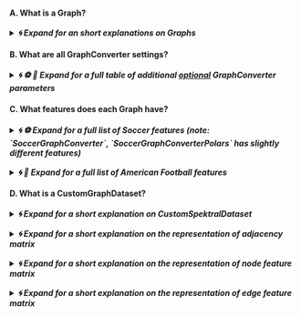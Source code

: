 #### A. What is a Graph?

<details>
    <summary> <b><i>🌀 Expand for an short explanations on Graphs</i></b> </summary>
<div style="display: flex; align-items: flex-start;">
<div style="flex: 1; padding-right: 20px;">

Before we continue it might be good to briefly explain what a Graph even in is!

A Graph is a data structure consisting of:
- Nodes: Individual elements in the graph
- Edges: Connections between nodes

The graph is typically represented by:
- [Adjacency matrix](https://en.wikipedia.org/wiki/Adjacency_matrix): Shows connections between nodes
- Node features: Attributes or properties of each node
- Edge features: Attributes of the connections between nodes

The image on the right represents a stylized version of a frame of tracking data in soccer.

In section 6.1 we can see what this looks like in Python.

</div>
<div style="flex: 1;">

![Graph representation](https://github.com/UnravelSports/unravelsports.github.io/blob/main/imgs/what-is-a-graph-4.png?raw=true)

</div>
</div>
</details>

#### B. What are all GraphConverter settings?

<details>
    <summary><b><i> 🌀 ⚽ 🏈  Expand for a full table of additional <u>optional</u> GraphConverter parameters </i></b></summary><br>

| Parameter                           | Type      | Description                                                                                                                                                                                                                                                                                                                                                                               | Default         | Sport |
|-------------------------------------|-----------|-------------------------------------------------------------------------------------------------------------------------------------------------------------------------------------------------------------------------------------------------------------------------------------------------------------------------------------------------------------------------------------------|-----------------|-----------------|
| `prediction`                        | bool      | When True use the converter to create Graph dataset to apply a pre-trained model to, no labels required. Defaults to False.                                                                                                                                                                                                                                                               | False           | ⚽ 🏈 |
| `adjacency_matrix_connect_type`     | str       | The type of connection used in the adjacency matrix, typically related to the ball. Choose from 'ball', 'ball_carrier' or 'no_connection'                                                                                                                                                                                                                                                 | 'ball'          | ⚽ 🏈 |
| `adjacency_matrix_type`             | str       | The type of adjacency matrix, indicating how connections are structured, such as split by team. Choose from 'delaunay' , 'split_by_team', 'dense', 'dense_ap' or 'dense_dp'                                                                                                                                                                                                                | 'split_by_team' | ⚽ 🏈 |
| `self_loop_ball`                    | bool      | Flag to indicate if the ball node should have a self-loop, aka be connected with itself and not only player(s)                                                                                                                                                                                                                                                                            | True            | ⚽ 🏈 |
| `label_type`                        | str       | The type of prediction label used. Currently only supports 'binary'                                                                                                                                                                                                                                                                                                                       | 'binary'        | ⚽ 🏈 |
| `random_seed`                       | int, bool | When a random_seed is given, it will randomly shuffle an individual Graph without changing the underlying structure. When set to True, it will shuffle every frame differently; False won't shuffle. Advised to set True when creating an actual dataset to support Permutation Invariance.                                                                                               | False           | ⚽ 🏈 |
| `pad`                               | bool      | True pads to a total amount of 22 players and ball (so 23x23 adjacency matrix). It dynamically changes the edge feature padding size based on the combination of AdjacencyMatrixConnectType and AdjacencyMatrixType, and self_loop_ball. No need to set padding because smaller and larger graphs can all be used in the same dataset.                                                    | False           | ⚽ 🏈 |
| `verbose`                           | bool      | The converter logs warnings / error messages when specific frames have no coordinates, or other missing information. False mutes all of these warnings.                                                                                                                                                                                                                                   | False           | ⚽ 🏈 |
| `defending_team_node_value`         | float     | Value for the node feature when player is on defending team. Should be between 0 and 1 including.                                                                                                                                                                                                                                                                                         | 0.1             | ⚽ 🏈 
| `max_player_speed`                  | float     | The maximum speed of a player in meters or yards per second. Used for normalizing node features.                                                                                                                                                                                                                                                                                                   | 12.0            | ⚽ 🏈 |
| `max_ball_speed`                    | float     | The maximum speed of the ball in meters or yards per second. Used for normalizing node features.                                                                                                                                                                                                                                                                                                   | 28.0            | ⚽ 🏈 |
| `max_player_acceleration`                  | float     | The maximum speed of a player in yards per second. Used for normalizing node features.                                                                                                                                                                                                                                                                                                   | 10.0            | 🏈 |
| `max_ball_acceleration`                    | float     | The maximum speed of the ball in yards per second squared. Used for normalizing node features.                                                                                                                                                                                                                                                                                                   | 10.0            | 🏈 |
| `attacking_non_qb_node_value` | float     | Value for the node feature when player is NOT the QB, but is on the attacking team                                                                                                                                                                                                  | 0.1             | 🏈  |
| `chunk_size` | int     | Set to determine size of conversions from Polars to Graphs. Preferred setting depends on available computing power                                                                                                                                                                                                              | 2_000           | 🏈 |
| `non_potential_receiver_node_value` | float     | Value for the node feature when player is NOT a potential receiver of a pass (when on opposing team or in possession of the ball). Should be between 0 and 1 including.                                                                                                                                                                                                                   | 0.1             | ⚽ |



</details>

#### C. What features does each Graph have?

<details>
    <summary> <b><i> 🌀 ⚽  Expand for a full list of Soccer features (note: `SoccerGraphConverter`, `SoccerGraphConverterPolars` has slightly different features) </b></i></summary>
    
| Variable | Datatype                          | Index | Features                                                                                                                        |
|----------|-----------------------------------|-------|---------------------------------------------------------------------------------------------------------------------------------|
| a        | np.array of shape (players+ball, players+ball) |       | -                                                                                                                               |
| x        | np.array of shape (n_nodes, n_node_features) | 0     | normalized x-coordinate                                                                                                         |
|          |                                   | 1     | normalized y-coordinate                                                                                                         |
|          |                                   | 2     | x component of the velocity unit vector                                                                                         |
|          |                                   | 3     | y component of the velocity unit vector                                                                                         |
|          |                                   | 4     | normalized speed                                                                                                                |
|          |                                   | 5     | normalized angle of velocity vector                                                                                             |
|          |                                   | 6     | normalized distance to goal                                                                                                     |
|          |                                   | 7     | normalized angle to goal                                                                                                        |
|          |                                   | 8     | normalized distance to ball                                                                                                     |
|          |                                   | 9     | normalized angle to ball                                                                                                        |
|          |                                   | 10    | attacking (1) or defending team (`defending_team_node_value`)                                                                   |
|          |                                   | 11    | potential receiver (1) else `non_potential_receiver_node_value`                                                                 |
| e        | np.array of shape (np.non_zero(a), n_edge_features) | 0     | normalized inter-player distance                                                                                                |
|          |                                   | 1     | normalized inter-player speed difference                                                                                        |
|          |                                   | 2     | inter-player angle cosine                                                                                                       |
|          |                                   | 3     | inter-player angle sine                                                                                                         |
|          |                                   | 4     | inter-player velocity vector cosine                                                                                             |
|          |                                   | 5     | inter-player velocity vector sine                                                                                               |
|          |                                   | 6     | optional: 1 if two players are connected else 0 according to delaunay adjacency matrix. Only if adjacency_matrix_type is NOT 'delauney' |
| y        | np.array                          |       | -                                                                                                                               |
| id       | int, str, None                    |       | -                                                                                                                               |

</details>
<br>
<details>
    <summary> <b><i> 🌀 🏈  Expand for a full list of American Football features </b></i></summary>
    
| Variable | Datatype                          | Index | Features                                                                                                                         |
|----------|-----------------------------------|-------|----------------------------------------------------------------------------------------------------------------------------------|
| a        | np.array of shape (players+ball, players+ball) |       | -                                                                                                                                |
| x        | np.array of shape (n_nodes, n_node_features) | 0     | normalized x-coordinate                                                                                                          |
|          |                                   | 1     | normalized y-coordinate                                                                                                          |
|          |                                   | 2     | x component of the speed unit vector                                                                                             |
|          |                                   | 3     | y component of the speed unit vector                                                                                             |
|          |                                   | 4     | normalized speed                                                                                                                 |
|          |                                   | 5     | x component of the acceleration unit vector                                                                                      |
|          |                                   | 6     | y component of the acceleration unit vector                                                                                      |
|          |                                   | 7     | normalized acceleration                                                                                                          |
|          |                                   | 8     | sine of the normalized direction (angle)                                                                                         |
|          |                                   | 9     | cosine of the normalized direction (angle)                                                                                       |
|          |                                   | 10    | sine of the normalized orientation (angle)                                                                                       |
|          |                                   | 11    | cosine of the normalized orientation (angle)                                                                                     |
|          |                                   | 12    | normalized distance to goal                                                                                                      |
|          |                                   | 13    | normalized distance to ball                                                                                                      |
|          |                                   | 14    | normalized distance to end zone                                                                                                  |
|          |                                   | 15    | possession team or defending team (`defending_team_node_value`)                                         indicator                                                                                                       |
|          |                                   | 16    | quarterback indicator or `attacking_non_qb_node_value` or 0 (defending team)                                                                                                        |
|          |                                   | 17    | ball indicator                                                                                                                   |
|          |                                   | 18    | normalized weight                                                                                                                |
|          |                                   | 19    | normalized height                                                                                                                |
| e        | np.array of shape (np.non_zero(a), n_edge_features) | 0     | inter-player distance                                                                                                            |
|          |                                   | 1     | inter-player speed difference                                                                                                    |
|          |                                   | 2     | inter-player acceleration difference                                                                                             |
|          |                                   | 3     | cosine of the inter-player positional angle                                                                                      |
|          |                                   | 4     | sine of the inter-player positional angle                                                                                        |
|          |                                   | 5     | cosine of the inter-player direction angle                                                                                       |
|          |                                   | 6     | sine of the inter-player direction angle                                                                                         |
|          |                                   | 7     | cosine of the inter-player orientation angle                                                                                     |
|          |                                   | 8     | sine of the inter-player orientation angle                                                                                       |
| y        | np.array                          |       | -                                                                                                                                |
| id       | int, str, None                    |       | -                                                                                                                                |

</details>

#### D. What is a CustomGraphDataset?

<details>
    <summary><b><i> 🌀 Expand for a short explanation on CustomSpektralDataset<i></b></summary><br>

Let's have a look at the internals of our `CustomSpektralDataset`. This dataset class contains a list of graphs, available through `dataset.graphs`.

The first item in our dataset has 23 nodes, 12 features per node and 7 features per edge.

<div style="border: 2px solid #ddd; border-radius: 5px; padding: 10px; background-color: ##282C34;">

```python
dataset.graphs[0]

>>> Graph(n_nodes=23, n_node_features=12, n_edge_features=7, n_labels=1)
```

The `CustomSpektralDataset` also allows us to split our data into train and test sets (and validation set if required) by using either:
- `dataset.split_test_train_validation()`
- `dataset.split_test_train()`

<br>
</details>
<br>
<details>
    <summary><b><i> 🌀 Expand for a short explanation on the representation of adjacency matrix <i></b></summary><br>

##### Adjacency Matrix
The **adjacency matrix** is represented as a [compressed sparse row matrix](https://docs.scipy.org/doc/scipy/reference/generated/scipy.sparse.csr_matrix.html#scipy.sparse.csr_matrix), as required by Spektral. A 'normal' version of this same matrix would be of shape 23x23 filled with zero's and one's in places where two players (or ball) are connected. 

Because we set `adjacency_matrix_type='split_by_team'` and `adjacency_matrix_connect_type="ball"` this results in a total of 287 connections (ones), namely between:
- `adjacency_matrix_type='split_by_team'`:
    - All players on team A (11 * 11) 
    - All players on team B (11 * 11)
    - Ball connected to ball (1)
- `adjacency_matrix_connect_type="ball"`
    - All players and the ball (22) 
    - The ball and all players (22)

<div style="border: 2px solid #ddd; border-radius: 5px; padding: 10px; background-color: ##282C34;">

```python
dataset.graphs[0].a
>>> <Compressed Sparse Row sparse matrix of dtype 'float64'
	    with 287 stored elements and shape (23, 23)>
```
<br>
</details>
<br>
<details>
    <summary><b><i> 🌀 Expand for a short explanation on the representation of node feature matrix <i></b></summary><br>

##### Node Features
The **node features** are described using a regular Numpy array. Each column represents one feature and every row represents one player. 

The ball is presented in the last row, unless we set `random_seed=True` then every Graph gets randomly shuffled (while leaving connections in tact).

See the bullet points in **5. Load Kloppy Data, Convert and Store** to learn which column represents which feature.

The rows filled with zero's are 'empty' players created because we set `pad=True`. Graph Neural Networks are flexible enough to deal with all sorts of different graph shapes in the same dataset, normally it's not actually necessary to add these empty players, even for incomplete data with only a couple players in frame.

<div style="border: 2px solid #ddd; border-radius: 5px; padding: 10px; background-color: ##282C34;">

```python
dataset.graphs[0].x
>>> [[-0.163 -0.135  0.245 -0.97   0.007  0.289  0.959  0.191  0.059  0.376  1.     1.   ]
 [-0.332  0.011 -0.061  0.998  0.02   0.76   1.015  0.177  0.029  0.009  1.     0.1  ]
 [ 0.021 -0.072  0.987 -0.162  0.017  0.474  0.88   0.203  0.121  0.468  1.     1.   ]
 [-0.144  0.232  0.343  0.939  0.024  0.694  0.924  0.186  0.077  0.638  1.     1.   ]
 [-0.252  0.302  0.99   0.141  0.032  0.523  0.964  0.176  0.078  0.741  1.     1.   ]
 [ 0.012  0.573  0.834 -0.551  0.035  0.407  0.842  0.191  0.19   0.646  1.     1.   ]
 [-0.293  0.686  0.999 -0.045  0.044  0.493  0.966  0.163  0.182  0.761  1.     1.   ]
 [ 0.     0.     0.     0.     0.     0.     0.     0.     0.     0.     0.     0.   ]
 [ 0.     0.     0.     0.     0.     0.     0.     0.     0.     0.     0.     0.   ]
 [ 0.     0.     0.     0.     0.     0.     0.     0.     0.     0.     0.     0.   ]
 ...
 [ 0.202  0.124 -0.874  0.486  0.024  0.919  0.791  0.214  0.197  0.524  0.1    0.1  ]
 [ 0.404  0.143 -0.997  0.08   0.029  0.987  0.709  0.23   0.281  0.519  0.1    0.1  ]
 [ 0.195 -0.391  0.48  -0.877  0.014  0.33   0.847  0.218  0.222  0.417  0.1    0.1  ]
 [ 0.212 -0.063  0.982 -0.187  0.009  0.47   0.804  0.217  0.2    0.483  0.1    0.1  ]
 [-0.03   0.248 -0.996  0.091  0.021  0.986  0.876  0.194  0.116  0.591  0.1    0.1  ]
 [ 0.     0.     0.     0.     0.     0.     0.     0.     0.     0.     0.     0.   ]
 [ 0.     0.     0.     0.     0.     0.     0.     0.     0.     0.     0.     0.   ]
 [ 0.     0.     0.     0.     0.     0.     0.     0.     0.     0.     0.     0.   ]
 [ 0.     0.     0.     0.     0.     0.     0.     0.     0.     0.     0.     0.   ]
 [-0.262  0.016  0.937 -0.35   0.036  0.443  0.986  0.044  0.     0.     0.     0.   ]]

 
dataset.graphs[0].x.shape
>>> (23, 12)
```
<br>
</details>
<br>
<details>
    <summary><b><i> 🌀 Expand for a short explanation on the representation of edge feature matrix <i></b></summary><br>

##### Edge Features
The **edge features** are also represented in a regular Numpy array. Again, each column represents one feature, and every row decribes the connection between two players, or player and ball.

We saw before how the **adjacency matrix** was presented in a Sparse Row Matrix with 287 rows. It is no coincidence this lines up perfectly with the **edge feature matrix**. 

<div style="border: 2px solid #ddd; border-radius: 5px; padding: 10px; background-color: ##282C34;">

```python
dataset.graphs[0].e
>>> [[ 0.     0.     1.     0.5    0.5    1.     0.   ]
 [ 0.081  0.006  0.936  0.255  0.21   0.907  1.   ]
 [ 0.079  0.004  0.012  0.391  0.     0.515  1.   ]
 [ 0.1    0.007  0.46   0.002  0.005  0.571  1.   ]
 [ 0.125  0.011  0.65   0.023  0.474  0.999  0.   ]
 [ 0.206  0.012  0.322  0.033  0.535  0.999  0.   ]
 [ 0.23   0.016  0.619  0.014  0.567  0.996  0.   ]
 [ 0.     0.     0.     0.     0.     0.     0.   ]
 [ 0.     0.     0.     0.     0.     0.     0.   ]
 [ 0.     0.     0.     0.     0.     0.     0.   ]
 ...
 [ 0.197 -0.025  0.005  0.426  0.929  0.757  1.   ]
 [ 0.281 -0.023  0.004  0.439  0.959  0.699  1.   ]
 [ 0.222 -0.03   0.067  0.75   0.979  0.643  1.   ]
 [ 0.2   -0.032  0.003  0.554  0.982  0.633  1.   ]
 [ 0.116 -0.026  0.08   0.229  0.82   0.884  1.   ]
 [ 0.     0.     0.     0.     0.     0.     1.   ]
 [ 0.     0.     0.     0.     0.     0.     1.   ]
 [ 0.     0.     0.     0.     0.     0.     1.   ]
 [ 0.     0.     0.     0.     0.     0.     1.   ]
 [ 0.     0.     1.     0.5    0.5    1.     1.   ]]

 dataset.graphs[0].e.shape
 (287, 7)
```
<br>
</details>

